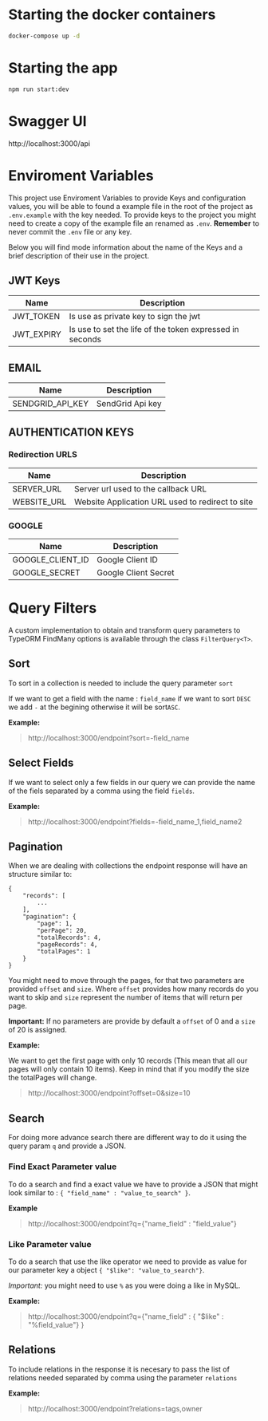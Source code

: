 # Starting the docker containers

```bash
docker-compose up -d
```

# Starting the app
```bash
npm run start:dev
```

# Swagger UI

http://localhost:3000/api


# Enviroment Variables

This project use Enviroment Variables to provide Keys and configuration values,
 you will be able to found a example file in the root of the project as `.env.example` with the key needed. To provide keys to the project you might need to create a copy of the example file an renamed as `.env`. **Remember** to never commit the `.env` file or any key.

Below you will find mode information about the name of the Keys and a brief description of their use in the project.

## JWT Keys

Name          | Description
--------------|--------------
JWT_TOKEN     | Is use as private key to sign the jwt
JWT_EXPIRY    | Is use to set the life of the token expressed in seconds


## EMAIL

Name                 | Description
---------------------|--------------
SENDGRID_API_KEY     | SendGrid Api key

## AUTHENTICATION KEYS

### Redirection URLS

Name                 | Description
---------------------|--------------
SERVER_URL           | Server url used to the callback URL
WEBSITE_URL          | Website Application URL used to redirect to site

### GOOGLE

Name                 | Description
---------------------|--------------
GOOGLE_CLIENT_ID     | Google Client ID
GOOGLE_SECRET        | Google Client Secret



# Query Filters

A custom implementation to obtain and transform query parameters to TypeORM FindMany options is available through the class `FilterQuery<T>`.

## Sort

To sort in a collection is needed to include the query parameter `sort`

If we want to get a field with the name : `field_name` if we want to sort `DESC` we add `-` at the begining otherwise it will be sort`ASC`.

**Example:**
> http://localhost:3000/endpoint?sort=-field_name

## Select Fields

If we want to select only a few fields in our query we can provide the name of the fiels separated by a comma using the field `fields`.

**Example:**
> http://localhost:3000/endpoint?fields=-field_name_1,field_name2


## Pagination

When we are dealing with collections the endpoint response will have an structure similar to:

```
{
    "records": [
        ...
    ],
    "pagination": {
        "page": 1,
        "perPage": 20,
        "totalRecords": 4,
        "pageRecords": 4,
        "totalPages": 1
    }
}
```

You might need to move through the pages, for that two parameters are provided `offset` and `size`. Where `offset` provides how many records do you want to skip and `size` represent the number of items that will return per page.

**Important:** If no parameters are provide by default a `offset` of 0 and a `size` of 20 is assigned.

**Example:**

We want to get the first page with only 10 records (This mean that all our pages will only contain 10 items). Keep in mind that if you modify the size the totalPages will change.

> http://localhost:3000/endpoint?offset=0&size=10

## Search

For doing more advance search there are different way to do it using the query param `q` and provide a JSON.

### Find Exact Parameter value

To do a search and find a exact value we have to provide a JSON that might look similar to : `{ "field_name" : "value_to_search" }`.

**Example**
> http://localhost:3000/endpoint?q={"name_field" : "field_value"}

### Like Parameter value

To do a search that use the like operator we need to provide as value for our parameter key a object `{ "$like": "value_to_search"}`.

*Important:* you might need to use `%` as you were doing a like in MySQL.

**Example:**
> http://localhost:3000/endpoint?q={"name_field" : { "$like" : "%field_value"} }

## Relations

To include relations in the response it is necesary to pass the list of relations needed separated by comma using the parameter `relations`

**Example:**
> http://localhost:3000/endpoint?relations=tags,owner